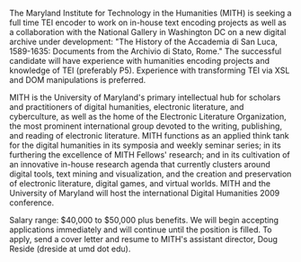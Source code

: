 The Maryland Institute for Technology in the Humanities (MITH) is seeking a full time TEI encoder to work on in-house text encoding projects as well as a collaboration with the National Gallery in Washington DC on a new digital archive under development: "The History of the Accademia di San Luca, 1589-1635: Documents from the Archivio di Stato, Rome." The successful candidate will have experience with humanities encoding projects and knowledge of TEI (preferably P5). Experience with transforming TEI via XSL and DOM manipulations is preferred.

MITH is the University of Maryland's primary intellectual hub for scholars and practitioners of digital humanities, electronic literature, and cyberculture, as well as the home of the Electronic Literature Organization, the most prominent international group devoted to the writing, publishing, and reading of electronic literature. MITH functions as an applied think tank for the digital humanities in its symposia and weekly seminar series; in its furthering the excellence of MITH Fellows' research; and in its cultivation of an innovative in-house research agenda that currently clusters around digital tools, text mining and visualization, and the creation and preservation of electronic literature, digital games, and virtual worlds. MITH and the University of Maryland will host the international Digital Humanities 2009 conference.

Salary range: $40,000 to $50,000 plus benefits. We will begin accepting applications immediately and will continue until the position is filled. To apply, send a cover letter and resume to MITH's assistant director, Doug Reside (dreside at umd dot edu).